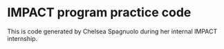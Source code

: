 # IMPACT program practice code

This is code generated by Chelsea Spagnuolo during her internal IMPACT internship. 
